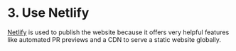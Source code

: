 # 3. Use Netlify

[Netlify](https://www.netlify.com/) is used to publish the website because it
offers very helpful features like automated PR previews and a CDN to serve a
static website globally.
